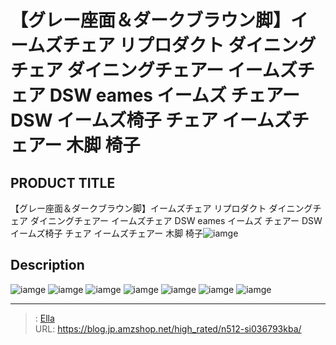 # 【グレー座面＆ダークブラウン脚】イームズチェア リプロダクト ダイニングチェア ダイニングチェアー イームズチェア DSW eames イームズ チェアー DSW イームズ椅子 チェア イームズチェアー 木脚 椅子


## PRODUCT TITLE 

【グレー座面＆ダークブラウン脚】イームズチェア リプロダクト ダイニングチェア ダイニングチェアー イームズチェア DSW eames イームズ チェアー DSW イームズ椅子 チェア イームズチェアー 木脚 椅子![iamge](https://b2bfiles1.gigab2b.cn/image/wkseller/301/PP004264/20200416_8fac3715f4bf67365c6dc7612f055545.jpg)

## Description











![iamge](https://b2bfiles1.gigab2b.cn/image/wkseller/301/PP004264/20200416_c9f69996ef6b352775834e6f11f3a16d.jpg)
![iamge](https://b2bfiles1.gigab2b.cn/image/wkseller/301/PP004264/20200416_4dc11a2c34b386258f0cdb7f2000f39b.jpg)
![iamge](https://b2bfiles1.gigab2b.cn/image/wkseller/301/PP004264/20200416_4ef02963edbe54d630f7c1ccee28d7b7.jpg)
![iamge](https://b2bfiles1.gigab2b.cn/image/wkseller/301/PP004264/20200416_eb12f8de6374a0fed3c21ee61aaecc8e.jpg)
![iamge](https://b2bfiles1.gigab2b.cn/image/wkseller/301/PP004264/20200416_3e94fd1561fbf80d40600d5d3bcaa619.jpg)
![iamge](https://b2bfiles1.gigab2b.cn/image/wkseller/301/PP004264/20200416_27112b0e84e3698f6c80c88b00480d9b.jpg)
![iamge](https://b2bfiles1.gigab2b.cn/image/wkseller/301/PP004264/20200416_fc84d210679a3d0ca9b47c01b2f3e743.jpg)


---

> : [Ella](https://blog.jp.amzshop.net/)  
> URL: https://blog.jp.amzshop.net/high_rated/n512-si036793kba/  

